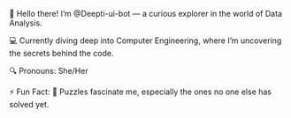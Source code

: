 👋 Hello there! I’m @Deepti-ui-bot — a curious explorer in the world of Data Analysis.

💻 Currently diving deep into Computer Engineering, where I’m uncovering the secrets behind the code.

🔍 Pronouns: She/Her

⚡ Fun Fact: 🧩 Puzzles fascinate me, especially the ones no one else has solved yet.

<!---
Deepti-ui-bot/Deepti-ui-bot is a ✨ special ✨ repository because its `README.md` (this file) appears on your GitHub profile.
You can click the Preview link to take a look at your changes.
--->
